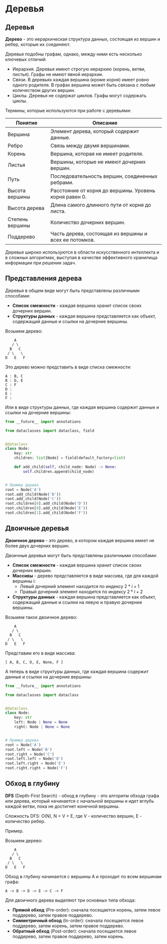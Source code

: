 # Деревья

## Деревья

**Дерево** - это иерархическая структура данных, состоящая из вершин и ребер, которые их соединяют.

Деревья подобны графам, однако, между ними есть несколько ключевых отличий:

* Иерархия. Деревья имеют строгую иерархию (корень, ветви, листья). Графы не имеют явной иерархии.
* Связи. В деревьях каждая вершина (кроме корня) имеет ровно одного родителя. В графах вершина может быть связана с
  любым количеством других вершин.
* Циклы. Деревья не содержат циклов. Графы могут содержать циклы.

Термины, которые используются при работе с деревьями:

| Понятие         | Описание                                               |
|-----------------|--------------------------------------------------------|
| Вершина         | Элемент дерева, который содержит данные.               |
| Ребро           | Связь между двумя вершинами.                           |
| Корень          | Вершина, которая не имеет родителя.                    |
| Листья          | Вершины, которые не имеют дочерних вершин.             |
| Путь            | Последовательность вершин, соединенных ребрами.        |
| Высота вершины  | Расстояние от корня до вершины. Уровень корня равен 0. |
| Высота дерева   | Длина самого длинного пути от корня до листа.          |
| Степень вершины | Количество дочерних вершин.                            |
| Поддерево       | Часть дерева, состоящая из вершины и всех ее потомков. |

Деревья широко используются в области искусственного интеллекта и в сложных алгоритмах, выступая в качестве эффективного
хранилища информации при решении задач.

## Представления дерева

Деревья в общем виде могут быть представлены различными способами:

* **Список смежности** - каждая вершина хранит список своих дочерних вершин.
* **Структуры данных** - каждая вершина представляется как объект, содержащий данные и ссылки на дочерние вершины.

Возьмем дерево:

```text
    A
   / \
  B   C
 / \   \
D   E   F
```

Это дерево можно представить в виде списка смежности:

```text
A : B, C
B : D, E
C : F
D :
E :
F :
```

Или в виде структуры данных, где каждая вершина содержит данные и ссылки на дочерние вершины:

```python
from __future__ import annotations

from dataclasses import dataclass, field


@dataclass
class Node:
    key: str
    children: list[Node] = field(default_factory=list)

    def add_child(self, child_node: Node) -> None:
        self.children.append(child_node)


# Пример дерева
root = Node('A')
root.add_child(Node('B'))
root.add_child(Node('C'))
root.children[0].add_child(Node('D'))
root.children[0].add_child(Node('E'))
root.children[1].add_child(Node('F'))
```

## Двоичные деревья

**Двоичное дерево** - это дерево, в котором каждая вершина имеет не более двух дочерних вершин.

Двоичные деревья могут быть представлены различными способами:

* **Список смежности** - каждая вершина хранит список своих дочерних вершин.
* **Массивы** - дерево представляется в виде массива, где для каждой вершины i:
    * Левый дочерний элемент находится по индексу $2*i + 1$
    * Правый дочерний элемент находится по индексу $2*i + 2$
* **Структуры данных** - каждая вершина представляется как объект, содержащий данные и ссылки на левую и правую дочерние
  вершины.

Возьмем такое двоичное дерево:

```text
    A
   / \
  B   C
 / \   \
D   E   F
```

Представим его в виде массива:

```text
[ A, B, C, D, E, None, F ]
```

А теперь в виде структуры данных, где каждая вершина содержит данные и ссылки на дочерние вершины:

```python
from __future__ import annotations

from dataclasses import dataclass


@dataclass
class Node:
    key: str
    left: Node | None = None
    right: Node | None = None


# Пример дерева
root = Node('A')
root.left = Node('B')
root.right = Node('C')
root.left.left = Node('D')
root.left.right = Node('E')
root.right.right = Node('F')
```

## Обход в глубину

**DFS** (Depth-First Search) - обход в глубину - это алгоритм обхода графа или дерева, который начинается с начальной
вершины и идет вглубь каждой ветви, пока не достигнет конечной вершины.

Сложность DFS: O(N), N = V + E, где V - количество вершин, E - количество ребер.

Пример.

Возьмем дерево:

```text
    A
   / \
  B   C
 / \   \
D   E   F
```

Обход в глубину начинается с вершины A и проходит по всем вершинам графа:

```text
A -> B -> D -> E -> C -> F
```

Для двоичного дерева выделяют три основных типа обхода:

* **Прямой обход** (Pre-order): сначала посещается корень, затем левое поддерево, затем правое поддерево.
* **Симметричный обход** (In-order): сначала посещается левое поддерево, затем корень, затем правое поддерево.
* **Обратный обход** (Post-order): сначала посещается левое поддерево, затем правое поддерево, затем корень.
